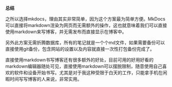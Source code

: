**总结**  

之所以选择mkdocs，理由其实非常简单，因为这个方案最为简单方便。MkDocs可以直接将markdown渲染为网页而无需额外的操作，这也就意味着我们可以直接使用markdown来写博客，并无需发布而直接显示在博客中。  

另外此方案无需折腾数据库，所有的笔记就是一个个md文件，如果需要备份可以直接使用git备份，包含网站的设置以及内容就直接一次性打包备份完成了。   

直接使用markdown书写博客还有很多额外的好处，目前可用的好用好看的markdown编辑器随处可见，直接使用markdown可以摆脱限制，随意使用自己喜欢的软件和设备开始书写。尤其是对于我这种受限于白天的工作，只能拿手机在闲暇时间写写博客的人来说，非常实用。
